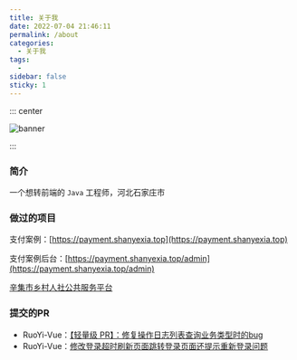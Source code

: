 ```yaml
---
title: 关于我
date: 2022-07-04 21:46:11
permalink: /about
categories: 
  - 关于我
tags: 
  - 
sidebar: false
sticky: 1
---
```


::: center

![banner](/assets/banner.jpg)

:::

<!-- more -->

### 简介

一个想转前端的 `Java` 工程师，河北石家庄市

### 做过的项目

支付案例：[https://payment.shanyexia.top](https://payment.shanyexia.top)

支付案例后台：[https://payment.shanyexia.top/admin](https://payment.shanyexia.top/admin)

[辛集市乡村人社公共服务平台](http://xjsbk.sjzydrj.net/weixinweb/web)

### 提交的PR

- RuoYi-Vue：[【轻量级 PR】：修复操作日志列表查询业务类型时的bug](https://gitee.com/y_project/RuoYi-Vue/pulls/488)
- RuoYi-Vue：[修改登录超时刷新页面跳转登录页面还提示重新登录问题](https://gitee.com/y_project/RuoYi-Vue/pulls/431)

